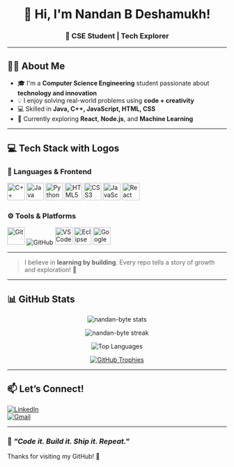 <h1 align="center">👋 Hi, I'm Nandan B Deshamukh!</h1>
<h3 align="center">🚀 CSE Student | Tech Explorer</h3>

---

## 🧑‍💻 About Me

- 🎓 I'm a **Computer Science Engineering** student passionate about **technology and innovation**
- 💡 I enjoy solving real-world problems using **code + creativity**
- 💻 Skilled in **Java, C++, JavaScript, HTML, CSS**
- 🚀 Currently exploring **React**, **Node.js**, and **Machine Learning**

---

## 💻 Tech Stack with Logos

### 🧠 Languages & Frontend
<p align="left">
  <img src="https://cdn.jsdelivr.net/gh/devicons/devicon/icons/cplusplus/cplusplus-original.svg" height="40" alt="C++" />
  <img src="https://cdn.jsdelivr.net/gh/devicons/devicon/icons/java/java-original.svg" height="40" alt="Java" />
    <img src="https://cdn.jsdelivr.net/gh/devicons/devicon/icons/python/python-original.svg" height="40" alt="Python" />
  <img src="https://cdn.jsdelivr.net/gh/devicons/devicon/icons/html5/html5-original.svg" height="40" alt="HTML5" />
  <img src="https://cdn.jsdelivr.net/gh/devicons/devicon/icons/css3/css3-original.svg" height="40" alt="CSS3" />
  <img src="https://cdn.jsdelivr.net/gh/devicons/devicon/icons/javascript/javascript-original.svg" height="40" alt="JavaScript" />
  <img src="https://cdn.jsdelivr.net/gh/devicons/devicon/icons/react/react-original.svg" height="40" alt="React" />
<!--   <img src="https://www.vectorlogo.zone/logos/tailwindcss/tailwindcss-icon.svg" height="40" alt="Tailwind CSS" /> -->
</p>

### ⚙️ Tools & Platforms
<p align="left">
<!--   <img src="https://cdn.jsdelivr.net/gh/devicons/devicon/icons/firebase/firebase-plain.svg" height="40" alt="Firebase" /> -->
<!--   <img src="https://cdn.jsdelivr.net/gh/devicons/devicon/icons/figma/figma-original.svg" height="40" alt="Figma" /> -->
  <img src="https://cdn.jsdelivr.net/gh/devicons/devicon/icons/git/git-original.svg" height="40" alt="Git" />
  <img src="https://img.icons8.com/ios-glyphs/40/000000/github.png" alt="GitHub" />
  <img src="https://cdn.jsdelivr.net/gh/devicons/devicon/icons/vscode/vscode-original.svg" height="40" alt="VS Code" />
  <img src="https://cdn.jsdelivr.net/gh/devicons/devicon/icons/eclipse/eclipse-original.svg" height="40" alt="Eclipse" />
   <img src="https://upload.wikimedia.org/wikipedia/commons/d/d0/Google_Colaboratory_SVG_Logo.svg" height="40" alt="Google Colab" />
</p>

---

> I believe in **learning by building**. Every repo tells a story of growth and exploration! 🌱

---

## 📊 GitHub Stats

<p align="center">
  <img src="https://github-readme-stats.vercel.app/api?username=nandan-byte&show_icons=true&locale=en" alt="nandan-byte stats" />
</p>
<p align="center">
  <img src="https://github-readme-streak-stats.herokuapp.com/?user=nandan-byte" alt="nandan-byte streak" />
</p>
<p align="center">
  <img src="https://github-readme-stats.vercel.app/api/top-langs?username=nandan-byte&show_icons=true&locale=en&layout=compact" alt="Top Languages" />
</p>
<p align="center">
  <a href="https://github.com/ryo-ma/github-profile-trophy"><img src="https://github-profile-trophy.vercel.app/?username=nandan-byte" alt="GitHub Trophies" /></a>
</p>

---

## 📫 Let’s Connect!

[![LinkedIn](https://img.shields.io/badge/Nandan_LinkedIn-0A66C2?style=for-the-badge&logo=linkedin&logoColor=white)](https://www.linkedin.com/in/nandan-deshamukh)  
[![Gmail](https://img.shields.io/badge/Gmail-nandan.deshamukh@gmail.com-D14836?style=for-the-badge&logo=gmail&logoColor=white)](mailto:nandan.deshamukh@gmail.com)

---

### 🚀 *"Code it. Build it. Ship it. Repeat."*

Thanks for visiting my GitHub! 🌟
